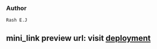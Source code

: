 ### Author
    Rash E.J

## mini_link preview url: visit [deployment](https://mini-link.vercel.app/)
